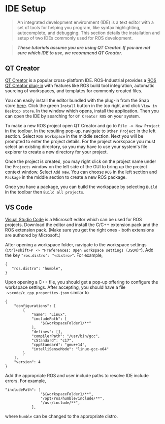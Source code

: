 # IDE Setup
> An integrated development environment (IDE) is a text editor with a set of tools for helping you program, like syntax highlighting, autocomplete, and debugging. This section details the installation and setup of two IDEs commonly used for ROS development.

> **_These tutorials assume you are using QT Creator. If you are not sure which IDE to use, we recommend QT Creator._**

## QT Creator
[QT Creator](https://github.com/qt-creator/qt-creator) is a popular cross-platform IDE. ROS-Industrial provides a [ROS QT Creator plug-in](https://github.com/ros-industrial/ros_qtc_plugin) with features like ROS build tool integration, automatic sourcing of workspaces, and templates for commonly created files.

You can easily install the editor bundled with the plug-in from the Snap store [here](https://snapcraft.io/qtcreator-ros). Click the green `Install` button in the top right and click `View in Desktop store`. In the window which opens, install the application. Then you can open the IDE by searching for `QT Creator ROS` on your system.

To make a new ROS project open QT Creator and go to `File -> New Project` in the toolbar. In the resulting pop-up, navigate to `Other Project` in the left section. Select `ROS Workspace` in the middle section. Next you will be prompted to enter the project details. For the project workspace you must select an existing directory, so you may have to use your system's file explorer to create a new directory for your project.

Once the project is created, you may right click on the project name under the `Projects` window on the left side of the GUI to bring up the project context window. Select `Add New`. You can choose `ROS` in the left section and `Package` in the middle section to create a new ROS package.

Once you have a package, you can build the workspace by selecting `Build` in the toolbar then `Build all projects`.

## VS Code
[Visual Studio Code](https://code.visualstudio.com/download) is a Microsoft editor which can be used for ROS projects. Download the editor and install the C/C++ extension pack and the ROS extension pack. (Make sure you get the right ones - both extensions are authored by Microsoft.)

After opening a workspace folder, navigate to the workspace settings (`Ctrl+shift+P -> "Preferences: Open workspace settings (JSON)"`). Add the key `"ros.distro": "<distro>"`. For example, 

```
{
   "ros.distro": "humble",
}
```

Upon opening a C++ file, you should get a pop-up offering to configure the workspace settings. After accepting, you should have a file `.vscode/c_cpp_properties.json` similar to

```
{
    "configurations": [
        {
            "name": "Linux",
            "includePath": [
                "${workspaceFolder}/**"
            ],
            "defines": [],
            "compilerPath": "/usr/bin/gcc",
            "cStandard": "c17",
            "cppStandard": "gnu++14",
            "intelliSenseMode": "linux-gcc-x64"
        }
    ],
    "version": 4
}
```

Add the appropriate ROS and user include paths to resolve IDE include errors. For example,

```
"includePath": [
                "${workspaceFolder}/**",
                "/opt/ros/humble/include/**",
                "/usr/include/**",
            ],
```

where `humble` can be changed to the appropriate distro.
